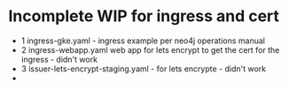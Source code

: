 # Incomplete WIP for ingress and cert
- 1 ingress-gke.yaml - ingress example per neo4j operations manual
- 2 ingress-webapp.yaml web app for lets encrypt to get the cert for the ingress - didn't work
- 3 issuer-lets-encrypt-staging.yaml - for lets encrypte - didn't work
-